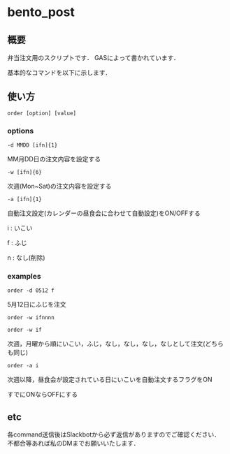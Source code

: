 # bento_post

## 概要
弁当注文用のスクリプトです．
GASによって書かれています．

基本的なコマンドを以下に示します．

## 使い方

`order [option] [value]`

### options

 `-d MMDD [ifn]{1}`

 MM月DD日の注文内容を設定する

 `-w [ifn]{6}`

 次週(Mon~Sat)の注文内容を設定する

 `-a [ifn]{1}`

 自動注文設定(カレンダーの昼食会に合わせて自動設定)をON/OFFする


 i : いこい

 f : ふじ

 n : なし(削除)

### examples

 `order -d 0512 f`

 5月12日にふじを注文

 `order -w ifnnnn`

 `order -w if`

 次週，月曜から順にいこい，ふじ，なし，なし，なし，なしとして注文(どちらも同じ)

 `order -a i`

 次週以降，昼食会が設定されている日にいこいを自動注文するフラグをON
 
 すでにONならOFFにする

## etc
 
 各command送信後はSlackbotから必ず返信がありますのでご確認ください．
 不都合等あれば私のDMまでお願いいたします．
